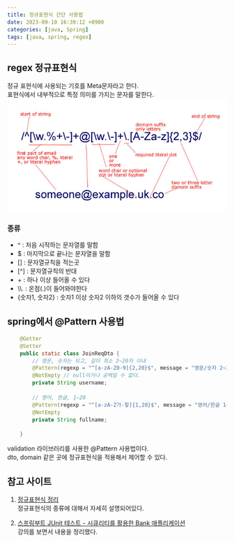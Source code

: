 ```yaml
---
title: 정규표현식 간단 사용법
date: 2023-09-10 16:39:12 +0900
categories: [java, Spring]
tags: [java, spring, regex]     
---
```


## regex 정규표현식
정규 표현식에 사용되는 기호를 Meta문자라고 한다.  
표현식에서 내부적으로 특정 의미를 가지는 문자를 말한다.  
![regex example](https://raw.githubusercontent.com/mearyne/mdImgHost/master/_posts/2023-09-10-regex.md/116126130951547.png)


### 종류
- ^ : 처음 시작하는 문자열를 말함
- $ : 마지막으로 끝나는 문자열을 말함
- [] : 문자열규칙을 적는곳
- [^] : 문자열규칙의 반대
- \+ : 하나 이상 들어올 수 있다
- \\\\. : 온점(.)이 들어와야한다
- {숫자1, 숫자2} : 숫자1 이상 숫자2 이하의 갯수가 들어올 수 있다


## spring에서 @Pattern 사용법
```java
    @Getter
    @Setter
    public static class JoinReqDto {
        // 영문, 숫자는 되고, 길이 최소 2~20자 이내
        @Pattern(regexp = "^[a-zA-Z0-9]{2,20}$", message = "영문/숫자 2~20자 이내로 작성해주세요")
        @NotEmpty // null이거나 공백일 수 없다.
        private String username;
        
        // 영어, 한글, 1~20
        @Pattern(regexp = "^[a-zA-Z가-힣]{1,20}$", message = "영어/한글 1~20자 이내로 작성해주세요")
        @NotEmpty
        private String fullname;

    }
```
validation 라이브러리를 사용한 @Pattern 사용법이다.  
dto, domain 같은 곳에 정규표현식을 적용해서 제어할 수 있다.  



## 참고 사이트
1. [정규표현식 정리](https://hamait.tistory.com/342)  
정규표현식의 종류에 대해서 자세히 설명되어있다.  

2. [스프링부트 JUnit 테스트 - 시큐리티를 활용한 Bank 애플리케이션](https://www.inflearn.com/course/lecture?courseSlug=스프링부트-junit-테스트&unitId=147290&tab=curriculum)  
강의를 보면서 내용을 정리했다.  
